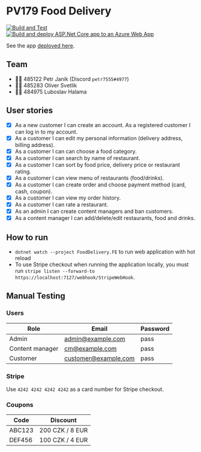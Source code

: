 # PV179 Food Delivery

[![Build and Test](https://github.com/petr7555/pv179-food-delivery/actions/workflows/build_and_test.yml/badge.svg)](https://github.com/petr7555/pv179-food-delivery/actions/workflows/build_and_test.yml)
[![Build and deploy ASP.Net Core app to an Azure Web App](https://github.com/petr7555/pv179-food-delivery/actions/workflows/deploy.yml/badge.svg)](https://github.com/petr7555/pv179-food-delivery/actions/workflows/deploy.yml)

See the app [deployed here](https://pv179-food-delivery.azurewebsites.net/).

## Team

- 👨‍🎓 485122 Petr Janik (Discord `petr7555#4977`)
- 👨‍🎓 485283 Oliver Svetlik
- 👨‍🎓 484975 Luboslav Halama

## User stories

- [x] As a new customer I can create an account. As a registered customer I can log in to my account.
- [x] As a customer I can edit my personal information (delivery address, billing address).
- [x] As a customer I can can choose a food category.
- [x] As a customer I can search by name of restaurant.
- [x] As a customer I can sort by food price, delivery price or restaurant rating.
- [x] As a customer I can view menu of restaurants (food/drinks).
- [x] As a customer I can create order and choose payment method (card, cash, coupon).
- [x] As a customer I can view my order history.
- [x] As a customer I can rate a restaurant.
- [x] As an admin I can create content managers and ban customers.
- [x] As a content manager I can add/delete/edit restaurants, food and drinks.

## How to run

- `dotnet watch --project FoodDelivery.FE` to run web application with hot reload
- To use Stripe checkout when running the application locally,
  you must run `stripe listen --forward-to https://localhost:7127/webhook/StripeWebHook`.

## Manual Testing

### Users

| Role            | Email                | Password |
|-----------------|----------------------|----------|
| Admin           | admin@example.com    | pass     |
| Content manager | cm@example.com       | pass     |
| Customer        | customer@example.com | pass     |

### Stripe

Use `4242 4242 4242 4242` as a card number for Stripe checkout.

### Coupons

| Code   | Discount        |
|--------|-----------------|
| ABC123 | 200 CZK / 8 EUR |
| DEF456 | 100 CZK / 4 EUR |
